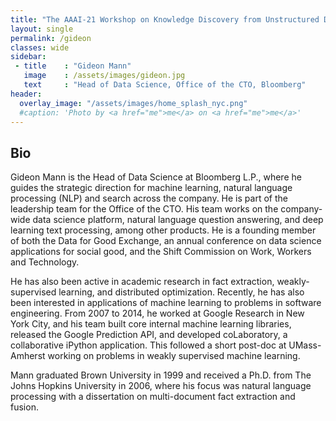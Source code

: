```yaml
---
title: "The AAAI-21 Workshop on Knowledge Discovery from Unstructured Data in Financial Services"
layout: single
permalink: /gideon
classes: wide
sidebar:
 - title    : "Gideon Mann"
   image    : /assets/images/gideon.jpg
   text     : "Head of Data Science, Office of the CTO, Bloomberg"
header:
  overlay_image: "/assets/images/home_splash_nyc.png"
  #caption: 'Photo by <a href="me">me</a> on <a href="me">me</a>'
---
```

<h2>Bio</h2>

Gideon Mann is the Head of Data Science at Bloomberg L.P., where he guides the strategic direction for machine learning, natural language processing (NLP) and search across the company. He is part of the leadership team for the Office of the CTO. His team works on the company-wide data science platform, natural language question answering, and deep learning text processing, among other products. He is a founding member of both the Data for Good Exchange, an annual conference on data science applications for social good, and the Shift Commission on Work, Workers and Technology.

He has also been active in academic research in fact extraction, weakly-supervised learning, and distributed optimization. Recently, he has also been interested in applications of machine learning to problems in software engineering. From 2007 to 2014, he worked at Google Research in New York City, and his team built core internal machine learning libraries, released the Google Prediction API, and developed coLaboratory, a collaborative iPython application. This followed a short post-doc at UMass-Amherst working on problems in weakly supervised machine learning.

Mann graduated Brown University in 1999 and received a Ph.D. from The Johns Hopkins University in 2006, where his focus was natural language processing with a dissertation on multi-document fact extraction and fusion.